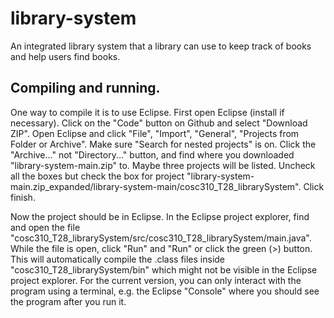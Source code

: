 # library-system
An integrated library system that a library can use to keep track of books and help users find books.

## Compiling and running.
One way to compile it is to use Eclipse. First open Eclipse (install if necessary). Click on the "Code" button on Github and select "Download ZIP". Open Eclipse and click "File", "Import", "General", "Projects from Folder or Archive". Make sure "Search for nested projects" is on. Click the "Archive..." not "Directory..." button, and find where you downloaded "library-system-main.zip" to. Maybe three projects will be listed. Uncheck all the boxes but check the box for project "library-system-main.zip_expanded/library-system-main/cosc310_T28_librarySystem". Click finish.

Now the project should be in Eclipse. In the Eclipse project explorer, find and open the file "cosc310_T28_librarySystem/src/cosc310_T28_librarySystem/main.java". While the file is open, click "Run" and "Run" or click the green (>) button. This will automatically compile the .class files inside "cosc310_T28_librarySystem/bin" which might not be visible in the Eclipse project explorer. For the current version, you can only interact with the program using a terminal, e.g. the Eclipse "Console" where you should see the program after you run it.

